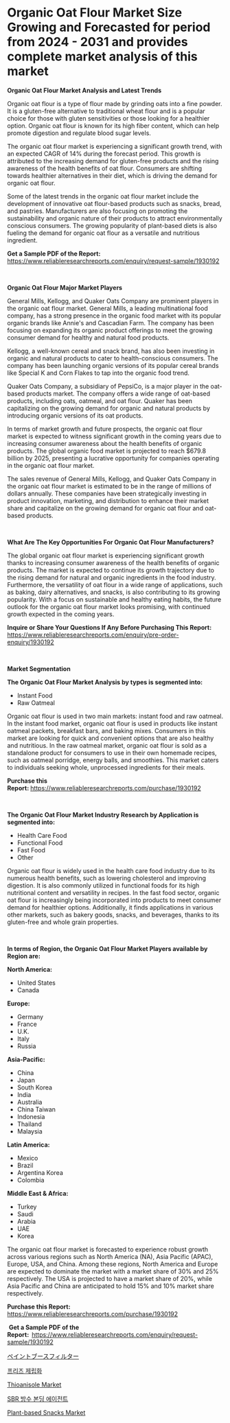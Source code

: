 <p><h1>Organic Oat Flour Market Size Growing and Forecasted for period from 2024 - 2031 and provides complete market analysis of this market</h1></p><p><strong>Organic Oat Flour Market Analysis and Latest Trends</strong></p>
<p><p>Organic oat flour is a type of flour made by grinding oats into a fine powder. It is a gluten-free alternative to traditional wheat flour and is a popular choice for those with gluten sensitivities or those looking for a healthier option. Organic oat flour is known for its high fiber content, which can help promote digestion and regulate blood sugar levels.</p><p>The organic oat flour market is experiencing a significant growth trend, with an expected CAGR of 14% during the forecast period. This growth is attributed to the increasing demand for gluten-free products and the rising awareness of the health benefits of oat flour. Consumers are shifting towards healthier alternatives in their diet, which is driving the demand for organic oat flour.</p><p>Some of the latest trends in the organic oat flour market include the development of innovative oat flour-based products such as snacks, bread, and pastries. Manufacturers are also focusing on promoting the sustainability and organic nature of their products to attract environmentally conscious consumers. The growing popularity of plant-based diets is also fueling the demand for organic oat flour as a versatile and nutritious ingredient.</p></p>
<p><strong>Get a Sample PDF of the Report:&nbsp;</strong> <a href="https://www.reliableresearchreports.com/enquiry/request-sample/1930192">https://www.reliableresearchreports.com/enquiry/request-sample/1930192</a></p>
<p>&nbsp;</p>
<p><strong>Organic Oat Flour Major Market Players</strong></p>
<p><p>General Mills, Kellogg, and Quaker Oats Company are prominent players in the organic oat flour market. General Mills, a leading multinational food company, has a strong presence in the organic food market with its popular organic brands like Annie's and Cascadian Farm. The company has been focusing on expanding its organic product offerings to meet the growing consumer demand for healthy and natural food products.</p><p>Kellogg, a well-known cereal and snack brand, has also been investing in organic and natural products to cater to health-conscious consumers. The company has been launching organic versions of its popular cereal brands like Special K and Corn Flakes to tap into the organic food trend.</p><p>Quaker Oats Company, a subsidiary of PepsiCo, is a major player in the oat-based products market. The company offers a wide range of oat-based products, including oats, oatmeal, and oat flour. Quaker has been capitalizing on the growing demand for organic and natural products by introducing organic versions of its oat products.</p><p>In terms of market growth and future prospects, the organic oat flour market is expected to witness significant growth in the coming years due to increasing consumer awareness about the health benefits of organic products. The global organic food market is projected to reach $679.8 billion by 2025, presenting a lucrative opportunity for companies operating in the organic oat flour market.</p><p>The sales revenue of General Mills, Kellogg, and Quaker Oats Company in the organic oat flour market is estimated to be in the range of millions of dollars annually. These companies have been strategically investing in product innovation, marketing, and distribution to enhance their market share and capitalize on the growing demand for organic oat flour and oat-based products.</p></p>
<p>&nbsp;</p>
<p><strong>What Are The Key Opportunities For Organic Oat Flour Manufacturers?</strong></p>
<p><p>The global organic oat flour market is experiencing significant growth thanks to increasing consumer awareness of the health benefits of organic products. The market is expected to continue its growth trajectory due to the rising demand for natural and organic ingredients in the food industry. Furthermore, the versatility of oat flour in a wide range of applications, such as baking, dairy alternatives, and snacks, is also contributing to its growing popularity. With a focus on sustainable and healthy eating habits, the future outlook for the organic oat flour market looks promising, with continued growth expected in the coming years.</p></p>
<p><strong>Inquire or Share Your Questions If Any Before Purchasing This Report:</strong> <a href="https://www.reliableresearchreports.com/enquiry/pre-order-enquiry/1930192">https://www.reliableresearchreports.com/enquiry/pre-order-enquiry/1930192</a></p>
<p>&nbsp;</p>
<p><strong>Market Segmentation</strong></p>
<p><strong>The Organic Oat Flour Market Analysis by types is segmented into:</strong></p>
<p><ul><li>Instant Food</li><li>Raw Oatmeal</li></ul></p>
<p><p>Organic oat flour is used in two main markets: instant food and raw oatmeal. In the instant food market, organic oat flour is used in products like instant oatmeal packets, breakfast bars, and baking mixes. Consumers in this market are looking for quick and convenient options that are also healthy and nutritious. In the raw oatmeal market, organic oat flour is sold as a standalone product for consumers to use in their own homemade recipes, such as oatmeal porridge, energy balls, and smoothies. This market caters to individuals seeking whole, unprocessed ingredients for their meals.</p></p>
<p><strong>Purchase this Report:&nbsp;</strong><a href="https://www.reliableresearchreports.com/purchase/1930192">https://www.reliableresearchreports.com/purchase/1930192</a></p>
<p>&nbsp;</p>
<p><strong>The Organic Oat Flour Market Industry Research by Application is segmented into:</strong></p>
<p><ul><li>Health Care Food</li><li>Functional Food</li><li>Fast Food</li><li>Other</li></ul></p>
<p><p>Organic oat flour is widely used in the health care food industry due to its numerous health benefits, such as lowering cholesterol and improving digestion. It is also commonly utilized in functional foods for its high nutritional content and versatility in recipes. In the fast food sector, organic oat flour is increasingly being incorporated into products to meet consumer demand for healthier options. Additionally, it finds applications in various other markets, such as bakery goods, snacks, and beverages, thanks to its gluten-free and whole grain properties.</p></p>
<p>&nbsp;</p>
<p><strong>In terms of Region, the Organic Oat Flour Market Players available by Region are:</strong></p>
<p>
    <p> <strong> North America: </strong>
        <ul>
            <li>United States</li>
            <li>Canada</li>
        </ul>
        </p> 
    <p> <strong> Europe: </strong>
        <ul>
            <li>Germany</li>
            <li>France</li>
            <li>U.K.</li>
            <li>Italy</li>
            <li>Russia</li>
        </ul>
        </p> 
    <p> <strong> Asia-Pacific: </strong>
        <ul>
            <li>China</li>
            <li>Japan</li>
            <li>South Korea</li>
            <li>India</li>
            <li>Australia</li>
            <li>China Taiwan</li>
            <li>Indonesia</li>
            <li>Thailand</li>
            <li>Malaysia</li>
        </ul>
        </p> 
    <p> <strong> Latin America: </strong>
        <ul>
            <li>Mexico</li>
            <li>Brazil</li>
            <li>Argentina Korea</li>
            <li>Colombia</li>
        </ul>
        </p> 
    <p> <strong> Middle East & Africa: </strong>
        <ul>
            <li>Turkey</li>
            <li>Saudi</li>
            <li>Arabia</li>
            <li>UAE</li>
            <li>Korea</li>
        </ul>
    </p>
    </p>
<p><p>The organic oat flour market is forecasted to experience robust growth across various regions such as North America (NA), Asia Pacific (APAC), Europe, USA, and China. Among these regions, North America and Europe are expected to dominate the market with a market share of 30% and 25% respectively. The USA is projected to have a market share of 20%, while Asia Pacific and China are anticipated to hold 15% and 10% market share respectively.</p></p>
<p><strong>Purchase this Report: </strong><a href="https://www.reliableresearchreports.com/purchase/1930192">https://www.reliableresearchreports.com/purchase/1930192</a></p>
<p>&nbsp;<strong>Get a Sample PDF of the Report:&nbsp;&nbsp;</strong><a href="https://www.reliableresearchreports.com/enquiry/request-sample/1930192">https://www.reliableresearchreports.com/enquiry/request-sample/1930192</a></p>
<p><strong></strong></p>
<p><p><a href="https://medium.com/@joniki_bangla07/2024%E5%B9%B4%E3%81%8B%E3%82%892031%E5%B9%B4%E3%81%BE%E3%81%A7%E3%81%AE%E6%9C%9F%E9%96%93%E3%81%AB%E4%BA%88%E6%B8%AC%E3%81%95%E3%82%8C%E3%81%9F%E3%83%9A%E3%82%A4%E3%83%B3%E3%83%88%E3%83%96%E3%83%BC%E3%82%B9%E3%83%95%E3%82%A3%E3%83%AB%E3%82%BF%E3%83%BC%E3%81%AE%E5%B8%82%E5%A0%B4%E5%88%86%E6%9E%90%E3%81%A8%E3%82%B5%E3%82%A4%E3%82%BA%E4%BA%88%E6%B8%AC-3662f4b6de3b">ペイントブースフィルター</a></p><p><a href="https://medium.com/@hmwfmardz236/%EB%8F%99%EA%B2%B0-%EC%A0%9C%EA%B0%95-%EC%8B%9C%EC%9E%A5-%EB%B3%B4%EA%B3%A0%EC%84%9C%EB%8A%94-%EC%9D%B4-%EC%8B%9C%EC%9E%A5%EC%9D%98-%EC%B5%9C%EC%8B%A0-%EB%8F%99%ED%96%A5%EA%B3%BC-%EC%84%B1%EC%9E%A5-%EA%B8%B0%ED%9A%8C%EB%A5%BC-%EB%93%9C%EB%9F%AC%EB%83%85%EB%8B%88%EB%8B%A4-a60cd01f40d3">프리즈 제립화</a></p><p><a href="https://view.publitas.com/reportprime-1/thioanisole-market-size-global-industry-overview-market-segmentation-and-forecast-2024-to-2031/">Thioanisole Market</a></p><p><a href="https://medium.com/@hmwfmardz236/%EB%8B%A4%EC%9D%8C-%EB%AC%B8%EC%9E%A5%EC%9D%84-%ED%95%9C%EA%B5%AD%EC%96%B4%EB%A1%9C-%EB%B2%88%EC%97%AD%ED%95%B4-%EC%A3%BC%EC%84%B8%EC%9A%94-sbr-%EB%B0%A9%EC%88%98-%EC%A0%91%EC%B0%A9%EC%A0%9C-%EC%8B%9C%EC%9E%A5%EC%9D%80-%EC%8B%9C%EC%9E%A5-%EC%A0%90%EC%9C%A0%EC%9C%A8-%ED%81%AC%EA%B8%B0-%EB%B0%8F-2031%EB%85%84%EA%B9%8C%EC%A7%80-%EC%A0%84%EB%A7%9D%EB%90%9C-%EC%98%88%EC%B8%A1%EC%97%90-%EC%B4%88%EC%A0%90%EC%9D%84-%EB%A7%9E%EC%B6%A5%EB%8B%88%EB%8B%A4-3d8bf1aa6cbd">SBR 방수 본딩 에이전트</a></p><p><a href="https://github.com/nicholepatriciadoylenwnrjr0/Market-Research-Report-List-1/blob/main/plant-based-snacks-market.md">Plant-based Snacks Market</a></p></p>